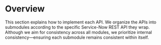 # Overview

This section explains how to implement each API. We organize the APIs into submodules according to the specific Service-Now REST API they wrap. Although we aim for consistency across all modules, we prioritize internal consistency—ensuring each submodule remains consistent within itself.

